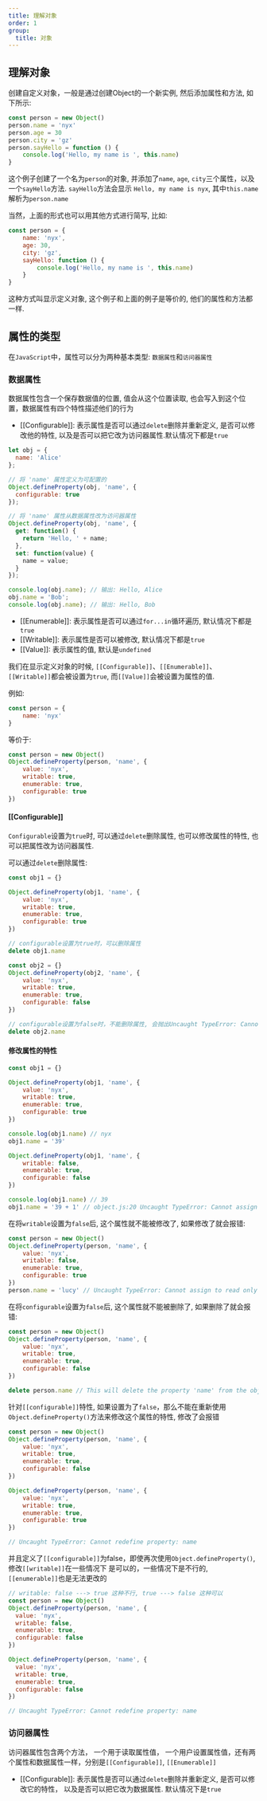 ```yaml
---
title: 理解对象
order: 1
group:
  title: 对象
---
```


## 理解对象

创建自定义对象，一般是通过创建Object的一个新实例, 然后添加属性和方法, 如下所示:

```javascript
const person = new Object()
person.name = 'nyx'
person.age = 30
person.city = 'gz'
person.sayHello = function () {
    console.log('Hello, my name is ', this.name)
}
```

这个例子创建了一个名为`person`的对象, 并添加了`name`, `age`, `city`三个属性，以及一个`sayHello`方法. 
`sayHello`方法会显示 `Hello, my name is nyx`, 其中`this.name`解析为`person.name`

当然，上面的形式也可以用其他方式进行简写, 比如:

```javascript
const person = {
    name: 'nyx',
    age: 30,
    city: 'gz',
    sayHello: function () {
        console.log('Hello, my name is ', this.name)
    }
}
```

这种方式叫显示定义对象, 这个例子和上面的例子是等价的, 他们的属性和方法都一样.



## 属性的类型

在`JavaScript`中，属性可以分为两种基本类型: `数据属性`和`访问器属性`

### 数据属性

数据属性包含一个保存数据值的位置, 值会从这个位置读取, 也会写入到这个位置，数据属性有四个特性描述他们的行为

- [[Configurable]]: 表示属性是否可以通过`delete`删除并重新定义, 是否可以修改他的特性, 以及是否可以把它改为访问器属性.默认情况下都是`true`

```javascript
let obj = {
  name: 'Alice'
};

// 将 'name' 属性定义为可配置的
Object.defineProperty(obj, 'name', {
  configurable: true
});

// 将 'name' 属性从数据属性改为访问器属性
Object.defineProperty(obj, 'name', {
  get: function() {
    return 'Hello, ' + name;
  },
  set: function(value) {
    name = value;
  }
});

console.log(obj.name); // 输出: Hello, Alice
obj.name = 'Bob';
console.log(obj.name); // 输出: Hello, Bob
```

- [[Enumerable]]: 表示属性是否可以通过`for...in`循环遍历, 默认情况下都是`true`
- [[Writable]]: 表示属性是否可以被修改, 默认情况下都是`true`
- [[Value]]: 表示属性的值, 默认是`undefined`

我们在显示定义对象的时候, `[[Configurable]]`、`[[Enumerable]]`、`[[Writable]]`都会被设置为`true`, 而`[[Value]]`会被设置为属性的值.

例如:

```javascript
const person = {
    name: 'nyx'
}
```

等价于:

```javascript
const person = new Object()
Object.defineProperty(person, 'name', {
    value: 'nyx',
    writable: true,
    enumerable: true,
    configurable: true
})
```

#### [[Configurable]]

`Configurable`设置为`true`时, 可以通过`delete`删除属性, 也可以修改属性的特性, 也可以把属性改为访问器属性.

可以通过`delete`删除属性:

```javascript
const obj1 = {}

Object.defineProperty(obj1, 'name', {
    value: 'nyx',
    writable: true,
    enumerable: true,
    configurable: true
})

// configurable设置为true时，可以删除属性
delete obj1.name

const obj2 = {}
Object.defineProperty(obj2, 'name', {
    value: 'nyx',
    writable: true,
    enumerable: true,
    configurable: false
})

// configurable设置为false时，不能删除属性, 会抛出Uncaught TypeError: Cannot delete property 'name' of #<Object>错误
delete obj2.name
```

#### 修改属性的特性

```javascript
const obj1 = {}

Object.defineProperty(obj1, 'name', {
    value: 'nyx',
    writable: true,
    enumerable: true,
    configurable: true
})

console.log(obj1.name) // nyx
obj1.name = '39'

Object.defineProperty(obj1, 'name', {
    writable: false,
    enumerable: true,
    configurable: false
})

console.log(obj1.name) // 39
obj1.name = '39 + 1' // object.js:20 Uncaught TypeError: Cannot assign to read only property 'name' of object '#<Object>'
```



在将`writable`设置为`false`后, 这个属性就不能被修改了, 如果修改了就会报错:

```javascript
const person = new Object()
Object.defineProperty(person, 'name', {
    value: 'nyx',
    writable: false,
    enumerable: true,
    configurable: true
})
person.name = 'lucy' // Uncaught TypeError: Cannot assign to read only property 'name' of object '#<Object>'
```

在将`configurable`设置为`false`后, 这个属性就不能被删除了, 如果删除了就会报错:

```javascript
const person = new Object()
Object.defineProperty(person, 'name', {
    value: 'nyx',
    writable: true,
    enumerable: true,
    configurable: false
})

delete person.name // This will delete the property 'name' from the object 'person'
```

针对`[[configurable]]`特性, 如果设置为了`false`，那么不能在重新使用`Object.defineProperty()`方法来修改这个属性的特性, 修改了会报错

```javascript
const person = new Object()
Object.defineProperty(person, 'name', {
    value: 'nyx',
    writable: true,
    enumerable: true,
    configurable: false
})

Object.defineProperty(person, 'name', {
    value: 'nyx',
    writable: true,
    enumerable: true,
    configurable: true
})

// Uncaught TypeError: Cannot redefine property: name
```

并且定义了`[[configurable]]`为false，即使再次使用`Object.defineProperty()`, 修改`[[writable]]`在一些情况下
是可以的，一些情况下是不行的, `[[enumerable]]`也是无法更改的

```javascript
// writable: false ---> true 这种不行, true ---> false 这种可以
const person = new Object()
Object.defineProperty(person, 'name', {
  value: 'nyx',
  writable: false,
  enumerable: true,
  configurable: false
})

Object.defineProperty(person, 'name', {
  value: 'nyx',
  writable: true,
  enumerable: true,
  configurable: false
})

// Uncaught TypeError: Cannot redefine property: name
```

### 访问器属性

访问器属性包含两个方法， 一个用于读取属性值， 一个用户设置属性值，还有两个属性和数据属性一样，分别是`[[Configurable]]`, `[[Enumerable]]`

- [[Configurable]]: 表示属性是否可以通过`delete`删除并重新定义, 是否可以修改它的特性， 以及是否可以把它改为数据属性. 默认情况下是`true`
